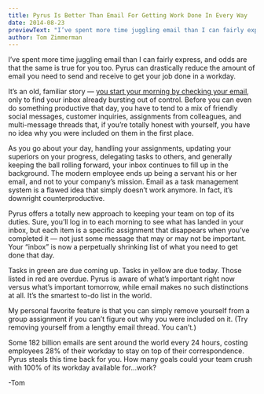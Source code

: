 ```yaml
---
title: Pyrus Is Better Than Email For Getting Work Done In Every Way
date: 2014-08-23
previewText: "I’ve spent more time juggling email than I can fairly express, and odds are that the same is true for you too. Pyrus can drastically reduce the amount of email you need to send and receive to get your job done in a workday."
author: Tom Zimmerman
---
```

I’ve spent more time juggling email than I can fairly express, and odds are that the same is true for you too. Pyrus can drastically reduce the amount of email you need to send and receive to get your job done in a workday.  

It’s an old, familiar story — [you start your morning by checking your email](http://www.wework.com/magazine/knowledge/everyone-email-like-boss/), only to find your inbox already bursting out of control. Before you can even do something productive that day, you have to tend to a mix of friendly social messages, customer inquiries, assignments from colleagues, and multi-message threads that, if you’re totally honest with yourself, you have no idea why you were included on them in the first place.  

As you go about your day, handling your assignments, updating your superiors on your progress, delegating tasks to others, and generally keeping the ball rolling forward, your inbox continues to fill up in the background. The modern employee ends up being a servant his or her email, and not to your company’s mission. Email as a task management system is a flawed idea that simply doesn’t work anymore. In fact, it’s downright counterproductive.  

Pyrus offers a totally new approach to keeping your team on top of its duties. Sure, you’ll log in to each morning to see what has landed in your inbox, but each item is a specific assignment that disappears when you’ve completed it — not just some message that may or may not be important. Your “inbox” is now a perpetually shrinking list of what you need to get done that day.  

Tasks in green are due coming up. Tasks in yellow are due today. Those listed in red are overdue. Pyrus is aware of what’s important right now versus what’s important tomorrow, while email makes no such distinctions at all. It’s the smartest to-do list in the world.  

My personal favorite feature is that you can simply remove yourself from a group assignment if you can’t figure out why you were included on it. (Try removing yourself from a lengthy email thread. You can’t.)  

Some 182 billion emails are sent around the world every 24 hours, costing employees 28% of their workday to stay on top of their correspondence. Pyrus steals this time back for you. How many goals could your team crush with 100% of its workday available for…work?  

\-Tom